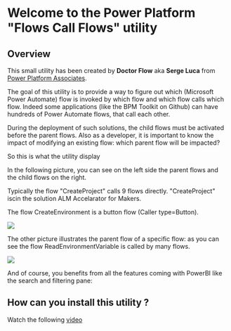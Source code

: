 # **Welcome to the Power Platform "Flows Call Flows" utility**

## Overview 

This small utility has been created by **Doctor Flow** aka **Serge Luca** from [Power Platform Associates](https://www.shareql.com).

The goal of this utility is to provide a way to figure out which (Microsoft Power Automate) flow is invoked by which flow and which flow calls which flow.
Indeed some applications (like the BPM Toolkit on Github) can have hundreds of Power Automate flows, that call each other.

During the deployment of such solutions, the child flows must be activated before the parent flows.
Also as a developer, it is important to know the impact of modifying an existing flow: which parent flow will be impacted?

So this is what the utility display 

In the following picture, you can see on the left side the parent flows and the child flows on the right.

Typically the flow "CreateProject" calls 9 flows directly.
"CreateProject" iscin the solution ALM Accelarator for Makers.

The flow CreateEnvironment is a button flow (Caller type=Button).

![](https://github.com/sergeluca/PowerPlatform-Which-flow-calls-which-flow/blob/main/Images/fcfcalls.jpg)



The other picture illustrates the parent flow of a specific flow: as you can see the flow ReadEnvironmentVariable is called by many flows.

![](https://github.com/sergeluca/PowerPlatform-Which-flow-calls-which-flow/blob/main/Images/fcfiscalledby.jpg)

And of course, you benefits from all the features coming with PowerBI like the search and filtering pane:


## How can you install this utility ?

Watch the following [video](https://youtu.be/3yJpoFH0DP8)





